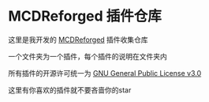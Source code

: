 # MCDReforged 插件仓库

这里是我开发的 [MCDReforged](https://github.com/Fallen-Breath/MCDReforged) 插件收集仓库

一个文件夹为一个插件，每个插件的说明在文件夹内

所有插件的开源许可统一为 [GNU General Public License v3.0](LICENSE)

这里有你喜欢的插件就不要吝啬你的star
